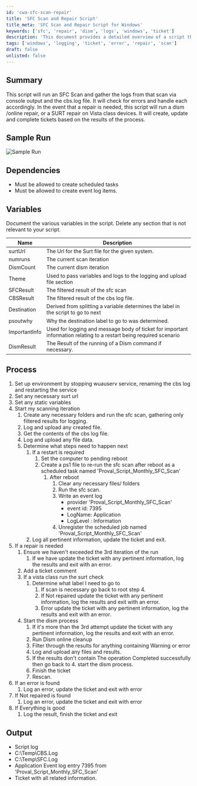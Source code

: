 ```yaml
---
id: 'cwa-sfc-scan-repair'
title: 'SFC Scan and Repair Script'
title_meta: 'SFC Scan and Repair Script for Windows'
keywords: ['sfc', 'repair', 'dism', 'logs', 'windows', 'ticket']
description: 'This document provides a detailed overview of a script that performs an SFC scan on Windows systems, handles errors, and manages ticketing based on the scan results. It outlines the process of running the scan, logging results, and executing necessary repairs while maintaining communication through ticket updates.'
tags: ['windows', 'logging', 'ticket', 'error', 'repair', 'scan']
draft: false
unlisted: false
---
```

## Summary

This script will run an SFC Scan and gather the logs from that scan via console output and the cbs.log file. It will check for errors and handle each accordingly. In the event that a repair is needed, this script will run a dism /online repair, or a SURT repair on Vista class devices. It will create, update and complete tickets based on the results of the process.

## Sample Run

![Sample Run](..\..\..\static\img\Monthly-SFC-Scan\image_1.png)

## Dependencies

- Must be allowed to create scheduled tasks
- Must be allowed to create event log items.

## Variables

Document the various variables in the script. Delete any section that is not relevant to your script.

| Name         | Description                                                                                           |
|--------------|-------------------------------------------------------------------------------------------------------|
| surtUrl      | The Url for the Surt file for the given system.                                                     |
| numruns      | The current scan iteration                                                                            |
| DismCount    | The current dism iteration                                                                            |
| Theme        | Used to pass variables and logs to the logging and upload file section                               |
| SFCResult    | The filtered result of the sfc scan                                                                  |
| CBSResult    | The filtered result of the cbs log file.                                                             |
| Destination  | Derived from splitting a variable determines the label in the script to go to next                   |
| psoutwhy     | Why the destination label to go to was determined.                                                  |
| ImportantInfo| Used for logging and message body of ticket for important information relating to a restart being required scenario |
| DismResult   | The Result of the running of a Dism command if necessary.                                           |

## Process

1. Set up environment by stopping wuauserv service, renaming the cbs log and restarting the service
2. Set any necessary surt url 
3. Set any static variables
4. Start my scanning iteration
   1. Create any necessary folders and run the sfc scan, gathering only filtered results for logging.
   2. Log and upload any created file.
   3. Get the contents of the cbs log file.
   4. Log and upload any file data.
   5. Determine what steps need to happen next  
      1. If a restart is required
         1. Set the computer to pending reboot
         2. Create a ps1 file to re-run the sfc scan after reboot as a scheduled task named 'Proval_Script_Monthly_SFC_Scan'
            1. After reboot
               1. Clear any necessary files/ folders
               2. Run the sfc scan.
               3. Write an event log 
                  - provider 'Proval_Script_Monthly_SFC_Scan'
                  - event id: 7395
                  - LogName: Application
                  - LogLevel : Information
               4. Unregister the scheduled job named 'Proval_Script_Monthly_SFC_Scan'
      2. Log all pertinent information, update the ticket and exit.
5. If a repair is needed
   1. Ensure we haven't exceeded the 3rd iteration of the run
      1. If we have update the ticket with any pertinent information, log the results and exit with an error.
   2. Add a ticket comment 
   3. If a vista class run the surt check  
      1. Determine what label I need to go to 
         1. If scan is necessary go back to root step 4.
         2. If Not repaired update the ticket with any pertinent information, log the results and exit with an error.
         3. Error update the ticket with any pertinent information, log the results and exit with an error.
   4. Start the dism process
      1. If it's more than the 3rd attempt update the ticket with any pertinent information, log the results and exit with an error.
      2. Run Dism online cleanup
      3. Filter through the results for anything containing Warning or error
      4. Log and upload any files and results.
      5. If the results don't contain The operation Completed successfully then go back to 4. start the dism process.
      6. Finish the ticket
      7. Rescan.
6. If an error is found
   1. Log an error, update the ticket and exit with error
7. If Not repaired is found
   1. Log an error, update the ticket and exit with error
8. If Everything is good
   1. Log the result, finish the ticket and exit

## Output

- Script log
- C:\Temp\CBS.Log
- C:\Temp\SFC.Log
- Application Event log entry 7395 from 'Proval_Script_Monthly_SFC_Scan'
- Ticket with all related information.



